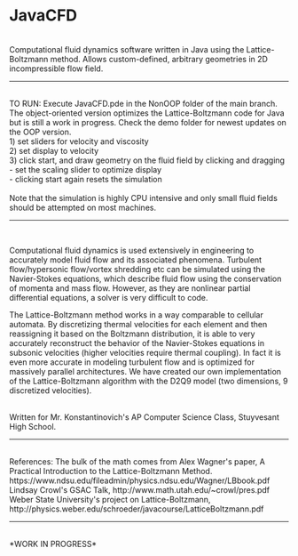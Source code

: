 <h1>JavaCFD</h1><br>
Computational fluid dynamics software written in Java using the Lattice-Boltzmann method. Allows custom-defined, arbitrary geometries in 2D incompressible flow field.

<hr><br>
TO RUN: Execute JavaCFD.pde in the NonOOP folder of the main branch. The object-oriented version optimizes the Lattice-Boltzmann code for Java but is still a work in progress. Check the demo folder for newest updates on the OOP version.<br>
1) set sliders for velocity and viscosity<br>
2) set display to velocity<br>
3) click start, and draw geometry on the fluid field by clicking and dragging<br>
- set the scaling slider to optimize display<br>
- clicking start again resets the simulation<br>
<br>
Note that the simulation is highly CPU intensive and only small fluid fields should be attempted on most machines. <br>

<hr><br>

Computational fluid dynamics is used extensively in engineering to accurately model fluid flow and its associated phenomena. Turbulent flow/hypersonic flow/vortex shredding etc can be simulated using the Navier-Stokes equations, which describe fluid flow using the conservation of momenta and mass flow. However, as they are nonlinear partial differential equations, a solver is very difficult to code.<br> 

The Lattice-Boltzmann method works in a way comparable to cellular automata. By discretizing thermal velocities for each element and then reassigning it based on the Boltzmann distribution, it is able to very accurately reconstruct the behavior of the Navier-Stokes equations in subsonic velocities (higher velocities require thermal coupling). In fact it is even more accurate in modeling turbulent flow and is optimized for massively parallel architectures. We have created our own implementation of the Lattice-Boltzmann algorithm with the D2Q9 model (two dimensions, 9 discretized velocities).<br><br>

Written for Mr. Konstantinovich's AP Computer Science Class, Stuyvesant High School.<br>
<hr><br>
References:
The bulk of the math comes from Alex Wagner's paper, A Practical Introduction to the Lattice-Boltzmann Method. https://www.ndsu.edu/fileadmin/physics.ndsu.edu/Wagner/LBbook.pdf <br>
Lindsay Crowl's GSAC Talk, http://www.math.utah.edu/~crowl/pres.pdf <br>
Weber State University's project on Lattice-Boltzmann, http://physics.weber.edu/schroeder/javacourse/LatticeBoltzmann.pdf
<hr><br>
*WORK IN PROGRESS*
